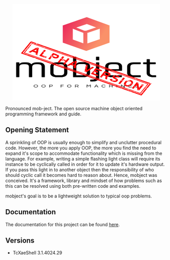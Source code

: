 <p align="center">
  <img width="460" height="300" src="./docs/images/logo.svg">
</p>
Pronounced mob-ject. The open source machine object oriented programming framework and guide.

## Opening Statement
A sprinkling of OOP is usually enough to simplify and unclutter procedural code.  However, the more you apply OOP, the more you find the need to expand it's scope to accommodate functionality which is missing from the language.  For example, writing a simple flashing light class will require its instance to be cyclically called in order for it to update it's hardware output.  If you pass this light in to another object then the responsibility of who should cyclic call it becomes hard to reason about.  Hence, mobject was conceived.  It's a framework, library and mindset of how problems such as this can be resolved using both pre-written code and examples. 

mobject's goal is to be a lightweight solution to typical oop problems.  

## Documentation
The documentation for this project can be found [here](https://benhar-dev.github.io/mobject-io/). 

## Versions
* TcXaeShell 3.1.4024.29
